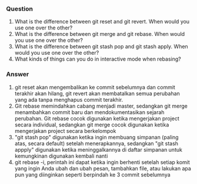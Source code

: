 ### Question
1. What is the difference between git reset and git revert. When would you use one over the other?
2. What is the difference between git merge and git rebase. When would you use one over the other?
3. What is the difference between git stash pop and git stash apply. When would you use one over the other?
4. What kinds of things can you do in interactive mode when rebasing?

### Answer
1. git reset akan mengembalikan ke commit sebelumnya dan commit terakhir akan hilang, git revert akan membatalkan semua perubahan yang ada tanpa menghapus commit terakhir.
2. Git rebase memindahkan cabang menjadi master, sedangkan git merge menambahkan commit baru dan mendokumentasikan sejarah perubahan. Git rebase cocok digunakan ketika mengerjakan project secara individual, sedangkan git merge cocok digunakan ketika mengerjakan project secara berkelompok
3. "git stash pop" digunakan ketika ingin membuang simpanan (paling atas, secara default) setelah menerapkannya, sedangkan "git stash appply" digunakan ketika meninggalkannya di daftar simpanan untuk kemungkinan digunakan kembali nanti
4. git rebase -i, perintah ini dapat ketika ingin berhenti setelah setiap komit yang ingin Anda ubah dan ubah pesan, tambahkan file, atau lakukan apa pun yang diinginkan seperti berpindah ke 3 commit sebelumnya